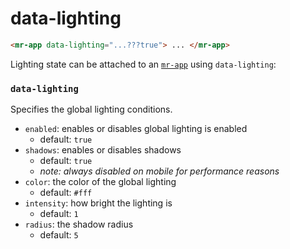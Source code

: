 # data-lighting

```html
<mr-app data-lighting="...???true"> ... </mr-app>
```

Lighting state can be attached to an [`mr-app`](/docs/mr-app) using `data-lighting`:

### `data-lighting`
Specifies the global lighting conditions.

- `enabled`: enables or disables global lighting is enabled
  - default: `true`
- `shadows`: enables or disables shadows
  - default: `true`
  - _note: always disabled on mobile for performance reasons_
- `color`: the color of the global lighting
  - default: `#fff`
- `intensity`: how bright the lighting is
  - default: `1`
- `radius`: the shadow radius
  - default: `5`

